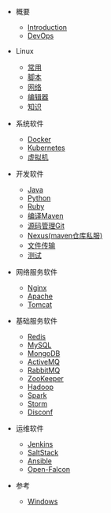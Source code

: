 * 概要
  * [Introduction](README.md)
  * [DevOps](dev_ops.md)

* Linux
  * [常用](linux/common.md)
  * [脚本](linux/bash.md)
  * [网络](linux/net.md)
  * [编辑器](linux/editor.md)
  * [知识](linux/kb.md)

* 系统软件
  * [Docker](soft/sys/docker.md)
  * [Kubernetes](soft/sys/k8s.md)
  * [虚拟机](soft/sys/vm.md)

* 开发软件
  * [Java](soft/dev/java.md)
  * [Python](soft/dev/Python.md)
  * [Ruby](soft/dev/Ruby.md)
  * [编译Maven](soft/dev/compile.md)
  * [源码管理Git](soft/dev/scm.md)
  * [Nexus(maven仓库私服)](soft/dev/nexus.md)
  * [文件传输](soft/dev/transfer.md)
  * [测试](soft/dev/test.md)

* 网络服务软件
  * [Nginx](soft/web/Nginx.md)
  * [Apache](soft/web/Apache.md)
  * [Tomcat](soft/web/Tomcat.md)

* 基础服务软件
  * [Redis](soft/base/Redis.md)
  * [MySQL](soft/base/Mysql.md)
  * [MongoDB](soft/base/MongoDB.md)
  * [ActiveMQ](soft/base/ActiveMQ.md)
  * [RabbitMQ](soft/base/RabbitMQ.md)
  * [ZooKeeper](soft/base/ZooKeeper.md)
  * [Hadoop](soft/base/Hadoop.md)
  * [Spark](soft/base/Spark.md)
  * [Storm](soft/base/Storm.md)
  * [Disconf](soft/base/Disconf.md)

* 运维软件
  * [Jenkins](soft/ops/Jenkins.md)
  * [SaltStack](soft/ops/SaltStack.md)
  * [Ansible](soft/ops/Ansible.md)
  * [Open-Falcon](soft/ops/Open-Falcon.md)

* 参考
  * [Windows](ref/Windows.md)
